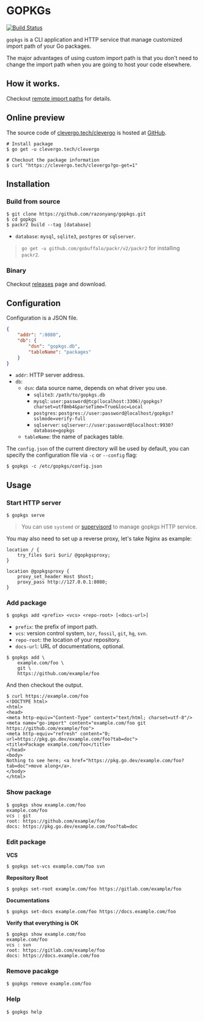 # GOPKGs
[![Build Status](https://img.shields.io/travis/razonyang/gopkgs?style=flat-square)](https://travis-ci.org/razonyang/gopkgs)

`gopkgs` is a CLI application and HTTP service that manage customized import path of your Go packages.

The major advantages of using custom import path is that you don't need to change the import path when you are going to host your code elsewhere.

## How it works.

Checkout [remote import paths](https://golang.org/cmd/go/#hdr-Remote_import_paths) for details.

## Online preview

The source code of [clevergo.tech/clevergo](https://github.com/clevergo/clevergo/blob/master/go.mod) is hosted at [GitHub](https://github.com/clevergo/clevergo).

```shell
# Install package
$ go get -u clevergo.tech/clevergo

# Checkout the package information
$ curl "https://clevergo.tech/clevergo?go-get=1"
```

## Installation

### Build from source

```shell
$ git clone https://github.com/razonyang/gopkgs.git
$ cd gopkgs
$ packr2 build --tag [database]
```

- `database`: `mysql`, `sqlite3`, `postgres` or `sqlserver`.

> `go get -u github.com/gobuffalo/packr/v2/packr2` for installing `packr2`.

### Binary

Checkout [releases](https://github.com/razonyang/gopkgs/releases) page and download.

## Configuration

Configuration is a JSON file.

```json
{
    "addr": ":8080",
    "db": {
        "dsn": "gopkgs.db",
        "tableName": "packages"
    }
}
```

- `addr`: HTTP server address.
- `db`:
    - `dsn`: data source name, depends on what driver you use.
        - `sqlite3`: `/path/to/gopkgs.db`
        - `mysql`: `user:password@tcp(localhost:3306)/gopkgs?charset=utf8mb4&parseTime=True&loc=Local`
        - `postgres`: `postgres://user:password@localhost/gopkgs?sslmode=verify-full`
        - `sqlserver`: `sqlserver://user:password@localhost:9930?database=gopkgs`
    - `tableName`: the name of packages table.

The `config.json` of the current directory will be used by default, you can specify the configuration file via `-c` or `--config` flag:

```shell
$ gopkgs -c /etc/gopkgs/config.json
```

## Usage

### Start HTTP server

```shell
$ gopkgs serve
```

> You can use `systemd` or [supervisord](http://supervisord.org/) to manage gopkgs HTTP service.

You may also need to set up a reverse proxy, let's take Nginx as example:

```nginx
location / {
    try_files $uri $uri/ @gopkgsproxy;
}

location @gopkgsproxy {
    proxy_set_header Host $host;
    proxy_pass http://127.0.0.1:8080;
}  
```

### Add package

```shell
$ gopkgs add <prefix> <vcs> <repo-root> [<docs-url>]
```

- `prefix`: the prefix of import path.
- `vcs`: version control system, `bzr`, `fossil`, `git`, `hg`, `svn`.
- `repo-root`: the location of your repository.
- `docs-url`: URL of documentations, optional.

```shell
$ gopkgs add \
    example.com/foo \
    git \
    https://github.com/example/foo
```

And then checkout the output.

```shell
$ curl https://example.com/foo
<!DOCTYPE html>
<html>
<head>
<meta http-equiv="Content-Type" content="text/html; charset=utf-8"/>
<meta name="go-import" content="example.com/foo git https://github.com/example/foo">
<meta http-equiv="refresh" content="0; url=https://pkg.go.dev/example.com/foo?tab=doc">
<title>Package example.com/foo</title>
</head>
<body>
Nothing to see here; <a href="https://pkg.go.dev/example.com/foo?tab=doc">move along</a>.
</body>
</html>
```

### Show package

```shell
$ gopkgs show example.com/foo
example.com/foo
vcs : git
root: https://github.com/example/foo
docs: https://pkg.go.dev/example.com/foo?tab=doc
```

### Edit package

**VCS**

```shell
$ gopkgs set-vcs example.com/foo svn
```

**Repository Root**

```shell
$ gopkgs set-root example.com/foo https://gitlab.com/example/foo
```

**Documentations**

```shell
$ gopkgs set-docs example.com/foo https://docs.example.com/foo
```

**Verify that everything is OK**

```shell
$ gopkgs show example.com/foo
example.com/foo
vcs : svn
root: https://gitlab.com/example/foo
docs: https://docs.example.com/foo
```

### Remove pacakge

```shell
$ gopkgs remove example.com/foo
```

### Help

```shell
$ gopkgs help
```